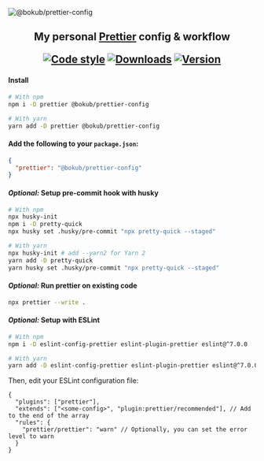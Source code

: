 ![@bokub/prettier-config](https://user-images.githubusercontent.com/17952318/155517136-be39b194-d0ef-4fd6-8c47-dfef2de50a3e.png)

<h2>
<p align="center">
  My personal <a href="https://prettier.io">Prettier</a> config & workflow
</p>
  <p align="center">
  <a href="https://github.com/prettier/prettier"><img src="https://flat.badgen.net/badge/code%20style/prettier/ff69b4" alt="Code style"></a>
  <a href="https://www.npmjs.com/package/@bokub/prettier-config"><img src="https://flat.badgen.net/npm/dt/@bokub/prettier-config" alt="Downloads"></a>
  <a href="https://www.npmjs.com/package/@bokub/prettier-config"><img src="https://runkit.io/bokub/npm-version/branches/master/@bokub/prettier-config?style=flat" alt="Version"></a>
  </p>
</h2>

#### Install

```bash
# With npm
npm i -D prettier @bokub/prettier-config

# With yarn
yarn add -D prettier @bokub/prettier-config
```

#### Add the following to your `package.json`:

```json
{
  "prettier": "@bokub/prettier-config"
}
```

#### _Optional:_ Setup pre-commit hook with husky

```bash
# With npm
npx husky-init
npm i -D pretty-quick
npx husky set .husky/pre-commit "npx pretty-quick --staged"

# With yarn
npx husky-init # add --yarn2 for Yarn 2
yarn add -D pretty-quick
yarn husky set .husky/pre-commit "npx pretty-quick --staged"
```

#### _Optional:_ Run prettier on existing code

```bash
npx prettier --write .
```

#### _Optional:_ Setup with ESLint

```bash
# With npm
npm i -D eslint-config-prettier eslint-plugin-prettier eslint@^7.0.0

# With yarn
yarn add -D eslint-config-prettier eslint-plugin-prettier eslint@^7.0.0
```

Then, edit your ESLint configuration file:

```jsonc
{
  "plugins": ["prettier"],
  "extends": ["<some-config>", "plugin:prettier/recommended"], // Add to the end of the array
  "rules": {
    "prettier/prettier": "warn" // Optionally, you can set the error level to warn
  }
}
```
